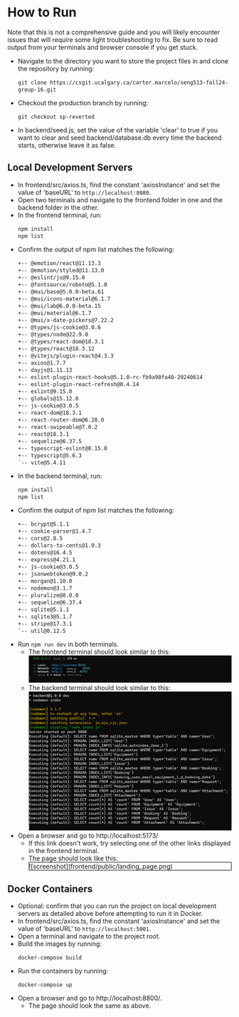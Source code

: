 # How to Run
Note that this is not a comprehensive guide and you will likely encounter issues that will require some light troubleshooting to fix. Be sure to read output from your terminals and browser console if you get stuck.

- Navigate to the directory you want to store the project files in and clone the repository by running:
  ```
  git clone https://csgit.ucalgary.ca/carter.marcelo/seng513-fall24-group-16.git
  ```
- Checkout the production branch by running:
  ```
  git checkout sp-reverted
  ```
- In backend/seed.js, set the value of the variable 'clear' to true if you want to clear and seed backend/database.db every time the backend starts, otherwise leave it as false.

## Local Development Servers
- In frontend/src/axios.ts, find the constant 'axiosInstance' and set the value of 'baseURL' to `http://localhost:8080`.
- Open two terminals and navigate to the frontend folder in one and the backend folder in the other.
- In the frontend terminal, run:
  ```
  npm install
  npm list
  ``` 
- Confirm the output of npm list matches the following:
  ```
  +-- @emotion/react@11.13.3
  +-- @emotion/styled@11.13.0
  +-- @eslint/js@9.15.0
  +-- @fontsource/roboto@5.1.0
  +-- @mui/base@5.0.0-beta.61
  +-- @mui/icons-material@6.1.7
  +-- @mui/lab@6.0.0-beta.15
  +-- @mui/material@6.1.7
  +-- @mui/x-date-pickers@7.22.2
  +-- @types/js-cookie@3.0.6
  +-- @types/node@22.9.0
  +-- @types/react-dom@18.3.1
  +-- @types/react@18.3.12
  +-- @vitejs/plugin-react@4.3.3
  +-- axios@1.7.7
  +-- dayjs@1.11.13
  +-- eslint-plugin-react-hooks@5.1.0-rc-fb9a90fa48-20240614
  +-- eslint-plugin-react-refresh@0.4.14
  +-- eslint@9.15.0
  +-- globals@15.12.0
  +-- js-cookie@3.0.5
  +-- react-dom@18.3.1
  +-- react-router-dom@6.28.0
  +-- react-swipeable@7.0.2
  +-- react@18.3.1
  +-- sequelize@6.37.5
  +-- typescript-eslint@8.15.0
  +-- typescript@5.6.3
  `-- vite@5.4.11
  ```
- In the backend terminal, run:
  ```
  npm install
  npm list
  ``` 
- Confirm the output of npm list matches the following:
  ```
  +-- bcrypt@5.1.1
  +-- cookie-parser@1.4.7
  +-- cors@2.8.5
  +-- dollars-to-cents@1.0.3
  +-- dotenv@16.4.5
  +-- express@4.21.1
  +-- js-cookie@3.0.5
  +-- jsonwebtoken@9.0.2
  +-- morgan@1.10.0
  +-- nodemon@3.1.7
  +-- pluralize@8.0.0
  +-- sequelize@6.37.4
  +-- sqlite@5.1.1
  +-- sqlite3@5.1.7
  +-- stripe@17.3.1
  `-- util@0.12.5
  ```
- Run `npm run dev` in both terminals.
  - The frontend terminal should look similar to this:
    ![screenshot](frontend/public/frontend_terminal_dev.png)
  - The backend terminal should look similar to this:
    ![screenshot](frontend/public/backend_terminal_dev.png)
- Open a browser and go to http://localhost:5173/
  - If this link doesn't work, try selecting one of the other links displayed in the frontend terminal.
  - The page should look like this:<br>
    <div style="border: 1px solid black;">![screenshot](frontend/public/landing_page.png)</div>

## Docker Containers
- Optional: confirm that you can run the project on local development servers as detailed above before attempting to run it in Docker.
- In frontend/src/axios.ts, find the constant 'axiosInstance' and set the value of 'baseURL' to `http://localhost:5001`.
- Open a terminal and navigate to the project root.
- Build the images by running:
  ```
  docker-compose build
  ```
- Run the containers by running:
  ```
  docker-compose up
  ```
- Open a browser and go to http://localhost:8800/.
  - The page should look the same as above.

